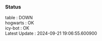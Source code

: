 ### Status


table : DOWN  
hogwarts : OK  
icy-bot : OK  
Latest Update : 2024-09-21 19:06:55.600900
